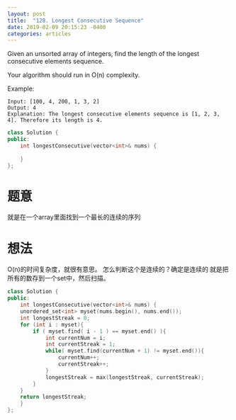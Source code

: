 ```yaml
---
layout: post
title:  "128. Longest Consecutive Sequence"
date: 2019-02-09 20:15:23 -0400
categories: articles
---
```

Given an unsorted array of integers, find the length of the longest consecutive elements sequence.

Your algorithm should run in O(n) complexity.

Example:
```
Input: [100, 4, 200, 1, 3, 2]
Output: 4
Explanation: The longest consecutive elements sequence is [1, 2, 3, 4]. Therefore its length is 4.
```
```c++
class Solution {
public:
    int longestConsecutive(vector<int>& nums) {
        
    }
};
```
# 题意
就是在一个array里面找到一个最长的连续的序列
# 想法
O(n)的时间复杂度，就很有意思。
怎么判断这个是连续的？确定是连续的
就是把所有的数存到一个set中，然后扫描。
```c++
class Solution {
public:
    int longestConsecutive(vector<int>& nums) {
  	unordered_set<int> myset(nums.begin(), nums.end());
  	int longestStreak = 0;
  	for (int i : myset){
  		if ( myset.find( i - 1 ) == myset.end() ){
  			int currentNum = i;
  			int currentStreak = 1;
  			while( myset.find(currentNum + 1) != myset.end()){
  				currentNum++;
  				currentStreak++;
  			}
  			longestStreak = max(longestStreak, currentStreak);
  		}
  	}
  	return longestStreak;
    }
};
```
<!-- 100, 4, 200, 1, 3, 2 -->